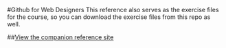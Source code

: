 #Github for Web Designers
This reference also serves as the exercise files for the course, so you can download the exercise files from this repo as well.

##[View the companion reference site](-http://lauracarlson.github.io/github-for-web-designers)
